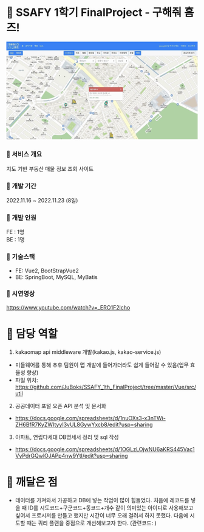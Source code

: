 # 🌠 SSAFY 1학기 FinalProject - 구해줘 홈즈!
![구해줘 홈즈](README/image.png)

### 📌 서비스 개요
지도 기반 부동산 매물 정보 조회 사이트

### 📌 개발 기간
2022.11.16 ~ 2022.11.23 (8일)

### 📌 개발 인원
FE : 1명  
BE : 1명

### 📌 기술스택
- FE: Vue2, BootStrapVue2
- BE: SpringBoot, MySQL, MyBatis

### 📌 시연영상
https://www.youtube.com/watch?v=_ERO1F2lcho


# 🌠 담당 역할
1. kakaomap api middleware 개발(kakao.js, kakao-service.js)
- 미들웨어를 통해 추후 팀원이 맵 개발에 들어가더라도 쉽게 들어갈 수 있음(업무 효율성 향상)
- 파일 위치: https://github.com/JuBoks/SSAFY_1th_FinalProject/tree/master/Vue/src/util

2. 공공데이터 포털 오픈 API 분석 및 문서화
- https://docs.google.com/spreadsheets/d/1nuOXs3-x3nTWi-ZH6BfR7KyZWItyyI3vUL8GywYxcb8/edit?usp=sharing

3. 아파트, 연립다세대 DB명세서 정리 및 sql 작성
- https://docs.google.com/spreadsheets/d/1OGLzLOjwNU6aKRS445Vac1VyPdrGQwlOJAPp4nw9YtI/edit?usp=sharing

# 🌠 깨달은 점
- 데이터를 가져와서 가공하고 DB에 넣는 작업이 많이 힘들었다. 처음에 레코드를 넣을 때 ID를 시도코드+구군코드+동코드+개수 같이 의미있는 아이디로 사용해보고 싶어서 프로시저를 만들고 했지만 시간이 너무 오래 걸려서 하지 못했다. 다음에 시도할 때는 쿼리 플랜을 중점으로 개선해보고자 한다. (관련코드: )